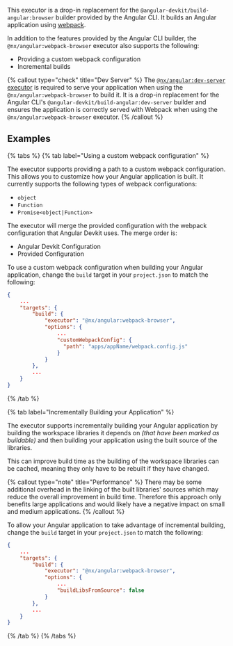 This executor is a drop-in replacement for the `@angular-devkit/build-angular:browser` builder provided by the Angular CLI. It builds an Angular application using [webpack](https://webpack.js.org/).

In addition to the features provided by the Angular CLI builder, the `@nx/angular:webpack-browser` executor also supports the following:

- Providing a custom webpack configuration
- Incremental builds

{% callout type="check" title="Dev Server" %}
The [`@nx/angular:dev-server` executor](/nx-api/angular/executors/dev-server) is required to serve your application when using the `@nx/angular:webpack-browser` to build it. It is a drop-in replacement for the Angular CLI's `@angular-devkit/build-angular:dev-server` builder and ensures the application is correctly served with Webpack when using the `@nx/angular:webpack-browser` executor.
{% /callout %}

## Examples

{% tabs %}
{% tab label="Using a custom webpack configuration" %}

The executor supports providing a path to a custom webpack configuration. This allows you to customize how your Angular application is built. It currently supports the following types of webpack configurations:

- `object`
- `Function`
- `Promise<object|Function>`

The executor will merge the provided configuration with the webpack configuration that Angular Devkit uses. The merge order is:

- Angular Devkit Configuration
- Provided Configuration

To use a custom webpack configuration when building your Angular application, change the `build` target in your `project.json` to match the following:

```json {% fileName="project.json" highlightLines=[5,"8-10"] %}
{
    ...
    "targets": {
        "build": {
            "executor": "@nx/angular:webpack-browser",
            "options": {
                ...
                "customWebpackConfig": {
                  "path": "apps/appName/webpack.config.js"
                }
            }
        },
        ...
    }
}
```

{% /tab %}

{% tab label="Incrementally Building your Application" %}

The executor supports incrementally building your Angular application by building the workspace libraries it depends on _(that have been marked as buildable)_ and then building your application using the built source of the libraries.

This can improve build time as the building of the workspace libraries can be cached, meaning they only have to be rebuilt if they have changed.

{% callout type="note" title="Performance" %}
There may be some additional overhead in the linking of the built libraries' sources which may reduce the overall improvement in build time. Therefore this approach only benefits large applications and would likely have a negative impact on small and medium applications.
{% /callout %}

To allow your Angular application to take advantage of incremental building, change the `build` target in your `project.json` to match the following:

```json {% fileName="project.json" highlightLines=[5,8] %}
{
    ...
    "targets": {
        "build": {
            "executor": "@nx/angular:webpack-browser",
            "options": {
                ...
                "buildLibsFromSource": false
            }
        },
        ...
    }
}
```

{% /tab %}
{% /tabs %}

